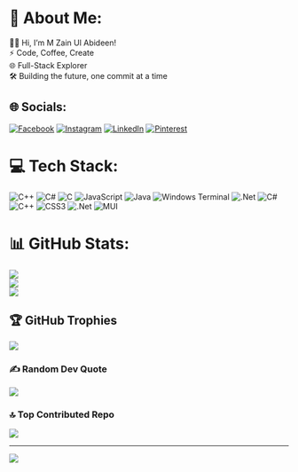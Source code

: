   # 💫 About Me:
 👨‍💻 Hi, I’m M Zain Ul Abideen!<br>⚡ Code, Coffee, Create<br>🌐 Full-Stack Explorer<br>🛠️ Building the future, one commit at a time


## 🌐 Socials:
[![Facebook](https://img.shields.io/badge/Facebook-%231877F2.svg?logo=Facebook&logoColor=white)](https://facebook.com/M.Zainulabdeenoffical.pk) [![Instagram](https://img.shields.io/badge/Instagram-%23E4405F.svg?logo=Instagram&logoColor=white)](https://instagram.com/m.zainulabdeenoffical) [![LinkedIn](https://img.shields.io/badge/LinkedIn-%230077B5.svg?logo=linkedin&logoColor=white)](https://linkedin.com/in/zain-ul-abdeen-130bab244) [![Pinterest](https://img.shields.io/badge/Pinterest-%23E60023.svg?logo=Pinterest&logoColor=white)](https://pinterest.com/zu4425) 

# 💻 Tech Stack:
![C++](https://img.shields.io/badge/c++-%2300599C.svg?style=for-the-badge&logo=c%2B%2B&logoColor=white) ![C#](https://img.shields.io/badge/c%23-%23239120.svg?style=for-the-badge&logo=csharp&logoColor=white) ![C](https://img.shields.io/badge/c-%2300599C.svg?style=for-the-badge&logo=c&logoColor=white) ![JavaScript](https://img.shields.io/badge/javascript-%23323330.svg?style=for-the-badge&logo=javascript&logoColor=%23F7DF1E) ![Java](https://img.shields.io/badge/java-%23ED8B00.svg?style=for-the-badge&logo=openjdk&logoColor=white) ![Windows Terminal](https://img.shields.io/badge/Windows%20Terminal-%234D4D4D.svg?style=for-the-badge&logo=windows-terminal&logoColor=white) ![.Net](https://img.shields.io/badge/.NET-5C2D91?style=for-the-badge&logo=.net&logoColor=white) ![C#](https://img.shields.io/badge/c%23-%23239120.svg?style=for-the-badge&logo=csharp&logoColor=white) ![C++](https://img.shields.io/badge/c++-%2300599C.svg?style=for-the-badge&logo=c%2B%2B&logoColor=white) ![CSS3](https://img.shields.io/badge/css3-%231572B6.svg?style=for-the-badge&logo=css3&logoColor=white) ![.Net](https://img.shields.io/badge/.NET-5C2D91?style=for-the-badge&logo=.net&logoColor=white) ![MUI](https://img.shields.io/badge/MUI-%230081CB.svg?style=for-the-badge&logo=mui&logoColor=white)
# 📊 GitHub Stats:
![](https://github-readme-stats.vercel.app/api?username=Zainulabdeenoffical&theme=transparent&hide_border=false&include_all_commits=true&count_private=true)<br/>
![](https://github-readme-streak-stats.herokuapp.com/?user=Zainulabdeenoffical&theme=transparent&hide_border=false)<br/>
![](https://github-readme-stats.vercel.app/api/top-langs/?username=Zainulabdeenoffical&theme=transparent&hide_border=false&include_all_commits=true&count_private=true&layout=compact)

## 🏆 GitHub Trophies
![](https://github-profile-trophy.vercel.app/?username=Zainulabdeenoffical&theme=radical&no-frame=false&no-bg=false&margin-w=4)

### ✍️ Random Dev Quote
![](https://quotes-github-readme.vercel.app/api?type=horizontal&theme=radical)

### 🔝 Top Contributed Repo
![](https://github-contributor-stats.vercel.app/api?username=Zainulabdeenoffical&limit=5&theme=radical&combine_all_yearly_contributions=true)

---
[![](https://visitcount.itsvg.in/api?id=Zainulabdeenoffical&icon=10&color=13)](https://visitcount.itsvg.in)

<!-- Proudly created with GPRM ( https://gprm.itsvg.in ) -->
    

    
